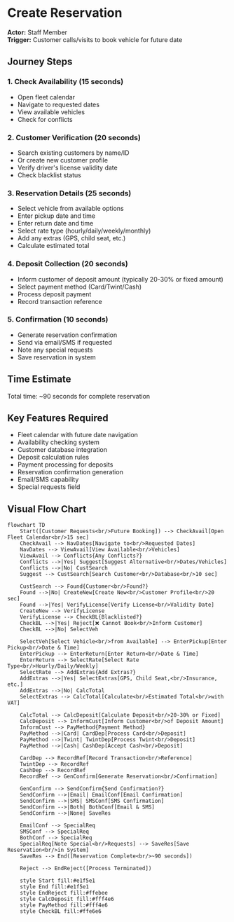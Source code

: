 # Create Reservation

**Actor:** Staff Member  
**Trigger:** Customer calls/visits to book vehicle for future date

## Journey Steps

### 1. Check Availability (15 seconds)
- Open fleet calendar
- Navigate to requested dates
- View available vehicles
- Check for conflicts

### 2. Customer Verification (20 seconds)
- Search existing customers by name/ID
- Or create new customer profile
- Verify driver's license validity date
- Check blacklist status

### 3. Reservation Details (25 seconds)
- Select vehicle from available options
- Enter pickup date and time
- Enter return date and time
- Select rate type (hourly/daily/weekly/monthly)
- Add any extras (GPS, child seat, etc.)
- Calculate estimated total

### 4. Deposit Collection (20 seconds)
- Inform customer of deposit amount (typically 20-30% or fixed amount)
- Select payment method (Card/Twint/Cash)
- Process deposit payment
- Record transaction reference

### 5. Confirmation (10 seconds)
- Generate reservation confirmation
- Send via email/SMS if requested
- Note any special requests
- Save reservation in system

## Time Estimate
Total time: ~90 seconds for complete reservation

## Key Features Required
- Fleet calendar with future date navigation
- Availability checking system
- Customer database integration
- Deposit calculation rules
- Payment processing for deposits
- Reservation confirmation generation
- Email/SMS capability
- Special requests field

## Visual Flow Chart

```mermaid
flowchart TD
    Start([Customer Requests<br/>Future Booking]) --> CheckAvail[Open Fleet Calendar<br/>15 sec]
    CheckAvail --> NavDates[Navigate to<br/>Requested Dates]
    NavDates --> ViewAvail[View Available<br/>Vehicles]
    ViewAvail --> Conflicts{Any Conflicts?}
    Conflicts -->|Yes| Suggest[Suggest Alternative<br/>Dates/Vehicles]
    Conflicts -->|No| CustSearch
    Suggest --> CustSearch[Search Customer<br/>Database<br/>10 sec]
    
    CustSearch --> Found{Customer<br/>Found?}
    Found -->|No| CreateNew[Create New<br/>Customer Profile<br/>20 sec]
    Found -->|Yes| VerifyLicense[Verify License<br/>Validity Date]
    CreateNew --> VerifyLicense
    VerifyLicense --> CheckBL{Blacklisted?}
    CheckBL -->|Yes| Reject[❌ Cannot Book<br/>Inform Customer]
    CheckBL -->|No| SelectVeh
    
    SelectVeh[Select Vehicle<br/>from Available] --> EnterPickup[Enter Pickup<br/>Date & Time]
    EnterPickup --> EnterReturn[Enter Return<br/>Date & Time]
    EnterReturn --> SelectRate[Select Rate Type<br/>Hourly/Daily/Weekly]
    SelectRate --> AddExtras{Add Extras?}
    AddExtras -->|Yes| SelectExtras[GPS, Child Seat,<br/>Insurance, etc.]
    AddExtras -->|No| CalcTotal
    SelectExtras --> CalcTotal[Calculate<br/>Estimated Total<br/>with VAT]
    
    CalcTotal --> CalcDeposit[Calculate Deposit<br/>20-30% or Fixed]
    CalcDeposit --> InformCust[Inform Customer<br/>of Deposit Amount]
    InformCust --> PayMethod{Payment Method}
    PayMethod -->|Card| CardDep[Process Card<br/>Deposit]
    PayMethod -->|Twint| TwintDep[Process Twint<br/>Deposit]
    PayMethod -->|Cash| CashDep[Accept Cash<br/>Deposit]
    
    CardDep --> RecordRef[Record Transaction<br/>Reference]
    TwintDep --> RecordRef
    CashDep --> RecordRef
    RecordRef --> GenConfirm[Generate Reservation<br/>Confirmation]
    
    GenConfirm --> SendConfirm{Send Confirmation?}
    SendConfirm -->|Email| EmailConf[Email Confirmation]
    SendConfirm -->|SMS| SMSConf[SMS Confirmation]
    SendConfirm -->|Both| BothConf[Email & SMS]
    SendConfirm -->|None| SaveRes
    
    EmailConf --> SpecialReq
    SMSConf --> SpecialReq
    BothConf --> SpecialReq
    SpecialReq[Note Special<br/>Requests] --> SaveRes[Save Reservation<br/>in System]
    SaveRes --> End([Reservation Complete<br/>~90 seconds])
    
    Reject --> EndReject([Process Terminated])
    
    style Start fill:#e1f5e1
    style End fill:#e1f5e1
    style EndReject fill:#ffebee
    style CalcDeposit fill:#fff4e6
    style PayMethod fill:#fff4e6
    style CheckBL fill:#ffe6e6
```